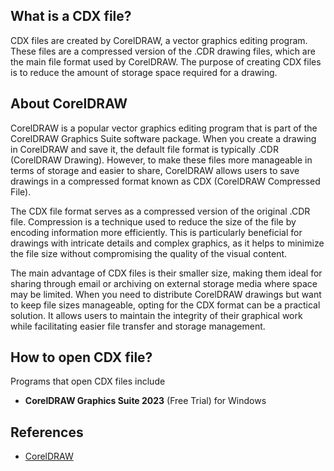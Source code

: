 ## What is a CDX file?

CDX files are created by CorelDRAW, a vector graphics editing program. These files are a compressed version of the .CDR drawing files, which are the main file format used by CorelDRAW. The purpose of creating CDX files is to reduce the amount of storage space required for a drawing.

## About CorelDRAW

CorelDRAW is a popular vector graphics editing program that is part of the CorelDRAW Graphics Suite software package. When you create a drawing in CorelDRAW and save it, the default file format is typically .CDR (CorelDRAW Drawing). However, to make these files more manageable in terms of storage and easier to share, CorelDRAW allows users to save drawings in a compressed format known as CDX (CorelDRAW Compressed File).

The CDX file format serves as a compressed version of the original .CDR file. Compression is a technique used to reduce the size of the file by encoding information more efficiently. This is particularly beneficial for drawings with intricate details and complex graphics, as it helps to minimize the file size without compromising the quality of the visual content.

The main advantage of CDX files is their smaller size, making them ideal for sharing through email or archiving on external storage media where space may be limited. When you need to distribute CorelDRAW drawings but want to keep file sizes manageable, opting for the CDX format can be a practical solution. It allows users to maintain the integrity of their graphical work while facilitating easier file transfer and storage management.

## How to open CDX file?

Programs that open CDX files include 

- **CorelDRAW Graphics Suite 2023** (Free Trial) for Windows

## References
* [CorelDRAW](https://en.wikipedia.org/wiki/CorelDRAW)
